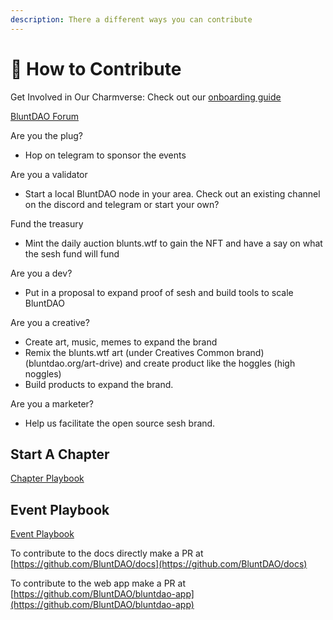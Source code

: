 ```yaml
---
description: There a different ways you can contribute
---
```


# 🙏 How to Contribute

Get Involved in Our Charmverse:  Check out our [onboarding guide](https://bluntdao.org/onboarding)

[BluntDAO Forum](https://forum.bluntdao.org)

Are you the plug?

* Hop on telegram to sponsor the events

Are you a validator

* Start a local BluntDAO node in your area. Check out an existing channel on the discord and telegram or start your own?

Fund the treasury

* Mint the daily auction blunts.wtf to gain the NFT and have a say on what the sesh fund  will fund

Are you a dev?

* Put in a proposal to expand proof of sesh and build tools to scale BluntDAO

Are you a creative?

* Create art, music, memes to expand the brand
* Remix the blunts.wtf art (under Creatives Common brand) (bluntdao.org/art-drive) and create product like the hoggles (high noggles)
* Build products to expand the brand. 

Are you a marketer?

* Help us facilitate the open source sesh brand.

## Start A Chapter

[Chapter Playbook](https://bluntdao.org/chapter-toolkit)

## Event Playbook

[Event Playbook](https://bluntdao.org/event-playbook)

To contribute to the docs directly make a PR at [https://github.com/BluntDAO/docs](https://github.com/BluntDAO/docs)

To contribute to the web app make a PR at [https://github.com/BluntDAO/bluntdao-app](https://github.com/BluntDAO/bluntdao-app)
